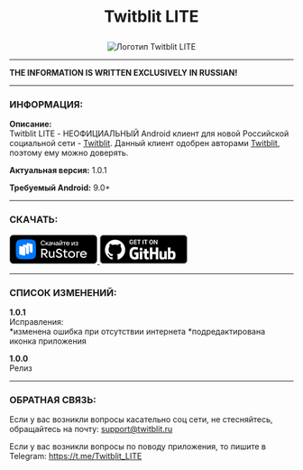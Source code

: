 ﻿# <p align="center">Twitblit LITE</p>

<p align="center"><image src="./readme-images/tbliteico.png" alt="Логотип Twitblit LITE" width="256"></p>

** **

**THE INFORMATION IS WRITTEN EXCLUSIVELY IN RUSSIAN!**

** **

### ИНФОРМАЦИЯ:

**Описание:**  
Twitblit LITE - НЕОФИЦИАЛЬНЫЙ Android клиент для новой Российской социальной сети - [Twitblit](https://twitblit.ru/). Данный клиент одобрен авторами [Twitblit](https://twitblit.ru/), поэтому ему можно доверять.

**Актуальная версия:** 1.0.1

**Требуемый Android:** 9.0+

** **

### СКАЧАТЬ:

<a href="https://www.rustore.ru/catalog/app/tb.g02m0n1k.twitblitlite" target="_blank">
<img src="./readme-images/RuStore-dark-logo.png" width="156" height="52" alt="Скачайте из RuStore">
</a>
<a href="https://github.com/G02m0n1k/Twitblit_LITE" target="_blank">
<img src="./readme-images/GitHub-dark-logo.png" width="156" height="52" alt="Открыть на GitHub">
</a>

** **

### СПИСОК ИЗМЕНЕНИЙ:

**1.0.1**  
Исправления:  
*изменена ошибка при отсутствии интернета
*подредактирована иконка приложения

**1.0.0**  
Релиз

** **

### ОБРАТНАЯ СВЯЗЬ:

Если у вас возникли вопросы касательно соц сети, не стесняйтесь, обращайтесь на почту: support@twitblit.ru

Если у вас возникли вопросы по поводу приложения, то пишите в Telegram: https://t.me/Twitblit_LITE